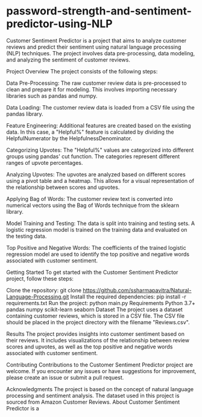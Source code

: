 # password-strength-and-sentiment-predictor-using-NLP
Customer Sentiment Predictor is a project that aims to analyze customer reviews and predict their sentiment using natural language processing (NLP) techniques. The project involves data pre-processing, data modeling, and analyzing the sentiment of customer reviews.

Project Overview
The project consists of the following steps:

Data Pre-Processing: The raw customer review data is pre-processed to clean and prepare it for modeling. This involves importing necessary libraries such as pandas and numpy.

Data Loading: The customer review data is loaded from a CSV file using the pandas library.

Feature Engineering: Additional features are created based on the existing data. In this case, a "Helpful%" feature is calculated by dividing the HelpfulNumerator by the HelpfulnessDenominator.

Categorizing Upvotes: The "Helpful%" values are categorized into different groups using pandas' cut function. The categories represent different ranges of upvote percentages.

Analyzing Upvotes: The upvotes are analyzed based on different scores using a pivot table and a heatmap. This allows for a visual representation of the relationship between scores and upvotes.

Applying Bag of Words: The customer review text is converted into numerical vectors using the Bag of Words technique from the sklearn library.

Model Training and Testing: The data is split into training and testing sets. A logistic regression model is trained on the training data and evaluated on the testing data.

Top Positive and Negative Words: The coefficients of the trained logistic regression model are used to identify the top positive and negative words associated with customer sentiment.

Getting Started
To get started with the Customer Sentiment Predictor project, follow these steps:

Clone the repository: git clone https://github.com/ssharmapavitra/Natural-Language-Processing.git
Install the required dependencies: pip install -r requirements.txt
Run the project: python main.py
Requirements
Python 3.7+
pandas
numpy
scikit-learn
seaborn
Dataset
The project uses a dataset containing customer reviews, which is stored in a CSV file. The CSV file should be placed in the project directory with the filename "Reviews.csv".

Results
The project provides insights into customer sentiment based on their reviews. It includes visualizations of the relationship between review scores and upvotes, as well as the top positive and negative words associated with customer sentiment.

Contributing
Contributions to the Customer Sentiment Predictor project are welcome. If you encounter any issues or have suggestions for improvement, please create an issue or submit a pull request.

Acknowledgments
The project is based on the concept of natural language processing and sentiment analysis.
The dataset used in this project is sourced from Amazon Customer Reviews.
About
Customer Sentiment Predictor is a 
